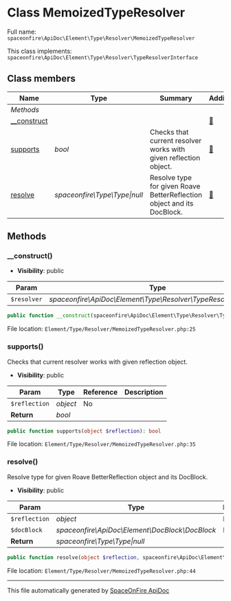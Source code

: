 # Class MemoizedTypeResolver

Full name: `spaceonfire\ApiDoc\Element\Type\Resolver\MemoizedTypeResolver`

This class implements: `spaceonfire\ApiDoc\Element\Type\Resolver\TypeResolverInterface`

## Class members

| Name                                                                                      | Type                              | Summary                                                                | Additional                   |
| ----------------------------------------------------------------------------------------- | --------------------------------- | ---------------------------------------------------------------------- | ---------------------------- |
| _Methods_                                                                                 |                                   |                                                                        |                              |
| [\_\_construct](#spaceonfire_apidoc_element_type_resolver_memoizedtyperesolver_construct) |                                   |                                                                        | [📢](# "Visibility: public") |
| [supports](#spaceonfire_apidoc_element_type_resolver_memoizedtyperesolver_supports)       | _bool_                            | Checks that current resolver works with given reflection object.       | [📢](# "Visibility: public") |
| [resolve](#spaceonfire_apidoc_element_type_resolver_memoizedtyperesolver_resolve)         | _spaceonfire\Type\Type&#124;null_ | Resolve type for given Roave BetterReflection object and its DocBlock. | [📢](# "Visibility: public") |

## Methods

<a name="spaceonfire_apidoc_element_type_resolver_memoizedtyperesolver_construct"></a>

### \_\_construct()

-   **Visibility**: public

| Param       | Type                                                             | Reference | Description |
| ----------- | ---------------------------------------------------------------- | --------- | ----------- |
| `$resolver` | _spaceonfire\ApiDoc\Element\Type\Resolver\TypeResolverInterface_ | No        |             |

```php
public function __construct(spaceonfire\ApiDoc\Element\Type\Resolver\TypeResolverInterface $resolver)
```

File location: `Element/Type/Resolver/MemoizedTypeResolver.php:25`

<a name="spaceonfire_apidoc_element_type_resolver_memoizedtyperesolver_supports"></a>

### supports()

Checks that current resolver works with given reflection object.

-   **Visibility**: public

| Param         | Type     | Reference | Description |
| ------------- | -------- | --------- | ----------- |
| `$reflection` | _object_ | No        |             |
| **Return**    | _bool_   |           |             |

```php
public function supports(object $reflection): bool
```

File location: `Element/Type/Resolver/MemoizedTypeResolver.php:35`

<a name="spaceonfire_apidoc_element_type_resolver_memoizedtyperesolver_resolve"></a>

### resolve()

Resolve type for given Roave BetterReflection object and its DocBlock.

-   **Visibility**: public

| Param         | Type                                           | Reference | Description |
| ------------- | ---------------------------------------------- | --------- | ----------- |
| `$reflection` | _object_                                       | No        |             |
| `$docBlock`   | _spaceonfire\ApiDoc\Element\DocBlock\DocBlock_ | No        |             |
| **Return**    | _spaceonfire\Type\Type&#124;null_              |           |             |

```php
public function resolve(object $reflection, spaceonfire\ApiDoc\Element\DocBlock\DocBlock $docBlock): spaceonfire\Type\Type|null
```

File location: `Element/Type/Resolver/MemoizedTypeResolver.php:44`

---

This file automatically generated by [SpaceOnFire ApiDoc](https://github.com/spaceonfire/apidoc)
